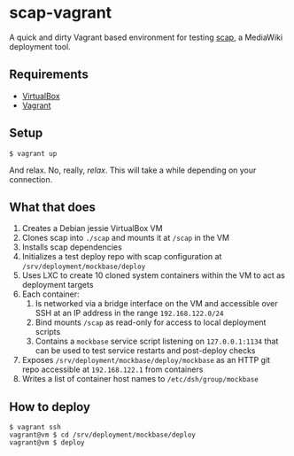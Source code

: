 # scap-vagrant

A quick and dirty Vagrant based environment for testing [scap][], a MediaWiki
deployment tool.

## Requirements

- [VirtualBox](https://www.virtualbox.org/)
- [Vagrant](https://www.vagrantup.com/)

## Setup

    $ vagrant up

And relax. No, really, *relax*. This will take a while depending on your
connection.

## What that does

  1. Creates a Debian jessie VirtualBox VM
  2. Clones scap into `./scap` and mounts it at `/scap` in the VM
  3. Installs scap dependencies
  4. Initializes a test deploy repo with scap configuration at
     `/srv/deployment/mockbase/deploy`
  5. Uses LXC to create 10 cloned system containers within the VM to act as
     deployment targets
  6. Each container:
     1. Is networked via a bridge interface on the VM and accessible over SSH
        at an IP address in the range `192.168.122.0/24`
     2. Bind mounts `/scap` as read-only for access to local deployment scripts
     3. Contains a `mockbase` service script listening on `127.0.0.1:1134` that can be
        used to test service restarts and post-deploy checks
  7. Exposes `/srv/deployment/mockbase/deploy/mockbase` as an HTTP git repo
     accessible at `192.168.122.1` from containers
  8. Writes a list of container host names to `/etc/dsh/group/mockbase`

## How to deploy

    $ vagrant ssh
    vagrant@vm $ cd /srv/deployment/mockbase/deploy
    vagrant@vm $ deploy

[scap]: https://www.mediawiki.org/wiki/Deployment_tooling/Notes/What_does_scap_do
